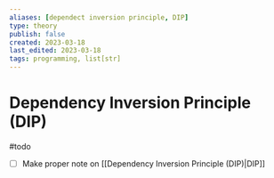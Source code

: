 ```yaml
---
aliases: [dependect inversion principle, DIP]
type: theory
publish: false
created: 2023-03-18
last_edited: 2023-03-18
tags: programming, list[str]
---
```

# Dependency Inversion Principle (DIP)

#todo
- [ ] Make proper note on [[Dependency Inversion Principle (DIP)|DIP]]